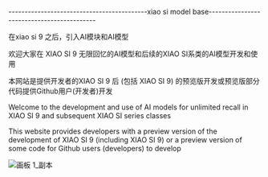 -------------------------------------------xiao si model base-------------------------------------------

在xiao si 9 之后，引入AI模块和AI模型

欢迎大家在 XIAO SI 9 无限回忆的AI模型和后续的XIAO SI系类的AI模型开发和使用

本网站是提供开发者的XIAO SI 9 后 (包括 XIAO SI 9) 的预览版开发或预览版部分代码提供Github用户(开发者)开发

Welcome to the development and use of AI models for unlimited recall in XIAO SI 9 and subsequent XIAO SI series classes

This website provides developers with a preview version of the development of XIAO SI 9 (including XIAO SI 9) or a preview version of some code for Github users (developers) to develop

![画板 1_副本](https://github.com/dirde12078904/xiao-si_model_base/assets/113779902/ae777eea-9da0-4aff-af7e-2cc1c85a2d16)
